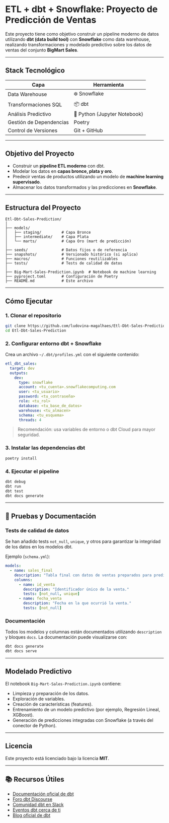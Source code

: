#  ETL + dbt + Snowflake: Proyecto de Predicción de Ventas

Este proyecto tiene como objetivo construir un pipeline moderno de datos utilizando **dbt (data build tool)** con **Snowflake** como data warehouse, realizando transformaciones y modelado predictivo sobre los datos de ventas del conjunto **BigMart Sales**.

---

##  Stack Tecnológico

| Capa                  | Herramienta               |
|-----------------------|---------------------------|
| Data Warehouse        | ❄️ Snowflake              |
| Transformaciones SQL  | 📦 dbt                     |
| Análisis Predictivo   | 🐍 Python (Jupyter Notebook) |
| Gestión de Dependencias | Poetry                 |
| Control de Versiones  | Git + GitHub              |

---

## Objetivo del Proyecto

- Construir un **pipeline ETL moderno** con dbt.
- Modelar los datos en **capas bronce, plata y oro**.
- Predecir ventas de productos utilizando un modelo de **machine learning supervisado**.
- Almacenar los datos transformados y las predicciones en **Snowflake**.

---

##  Estructura del Proyecto

```
Etl-Dbt-Sales-Prediction/
│
├── models/
│   ├── staging/         # Capa Bronce
│   ├── intermediate/    # Capa Plata
│   └── marts/           # Capa Oro (mart de predicción)
│
├── seeds/               # Datos fijos o de referencia
├── snapshots/           # Versionado histórico (si aplica)
├── macros/              # Funciones reutilizables
├── tests/               # Tests de calidad de datos
│
├── Big-Mart-Sales-Prediction.ipynb  # Notebook de machine learning
├── pyproject.toml       # Configuración de Poetry
├── README.md            # Este archivo
```

---

##  Cómo Ejecutar

### 1. Clonar el repositorio

```bash
git clone https://github.com/ludovina-magalhaes/Etl-Dbt-Sales-Prediction.git
cd Etl-Dbt-Sales-Prediction
```

### 2. Configurar entorno dbt + Snowflake

Crea un archivo `~/.dbt/profiles.yml` con el siguiente contenido:

```yaml
etl_dbt_sales:
  target: dev
  outputs:
    dev:
      type: snowflake
      account: <tu_cuenta>.snowflakecomputing.com
      user: <tu_usuario>
      password: <tu_contraseña>
      role: <tu_rol>
      database: <tu_base_de_datos>
      warehouse: <tu_almacen>
      schema: <tu_esquema>
      threads: 4
```

>  Recomendación: usa variables de entorno o dbt Cloud para mayor seguridad.

### 3. Instalar las dependencias dbt

```bash
poetry install
```

### 4. Ejecutar el pipeline

```bash
dbt debug
dbt run
dbt test
dbt docs generate
```

---

## 🔬 Pruebas y Documentación

###  Tests de calidad de datos

Se han añadido tests `not_null`, `unique`, y otros para garantizar la integridad de los datos en los modelos dbt.

Ejemplo (`schema.yml`):

```yaml
models:
  - name: sales_final
    description: "Tabla final con datos de ventas preparados para predicción."
    columns:
      - name: id_venta
        description: "Identificador único de la venta."
        tests: [not_null, unique]
      - name: fecha_venta
        description: "Fecha en la que ocurrió la venta."
        tests: [not_null]
```

###  Documentación

Todos los modelos y columnas están documentados utilizando `description` y bloques `docs`. La documentación puede visualizarse con:

```bash
dbt docs generate
dbt docs serve
```

---

##  Modelado Predictivo

El notebook `Big-Mart-Sales-Prediction.ipynb` contiene:

- Limpieza y preparación de los datos.
- Exploración de variables.
- Creación de características (features).
- Entrenamiento de un modelo predictivo (por ejemplo, Regresión Lineal, XGBoost).
- Generación de predicciones integradas con Snowflake (a través del conector de Python).

---

##  Licencia

Este proyecto está licenciado bajo la licencia **MIT**.

---

## 📚 Recursos Útiles

- [Documentación oficial de dbt](https://docs.getdbt.com/)
- [Foro dbt Discourse](https://discourse.getdbt.com/)
- [Comunidad dbt en Slack](https://community.getdbt.com/)
- [Eventos dbt cerca de ti](https://events.getdbt.com/)
- [Blog oficial de dbt](https://www.getdbt.com/blog/)
